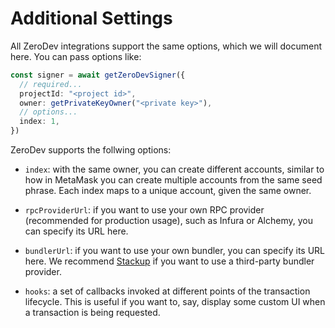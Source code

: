 # Additional Settings

All ZeroDev integrations support the same options, which we will document here.  You can pass options like:

```typescript
const signer = await getZeroDevSigner({
  // required...
  projectId: "<project id>",
  owner: getPrivateKeyOwner("<private key>"),
  // options...
  index: 1,
})
```

ZeroDev supports the follwing options:

- `index`: with the same owner, you can create different accounts, similar to how in MetaMask you can create multiple accounts from the same seed phrase.  Each index maps to a unique account, given the same owner.

- `rpcProviderUrl`: if you want to use your own RPC provider (recommended for production usage), such as Infura or Alchemy, you can specify its URL here.

- `bundlerUrl`: if you want to use your own bundler, you can specify its URL here.  We recommend [Stackup](https://stackup.sh/) if you want to use a third-party bundler provider.

- `hooks`: a set of callbacks invoked at different points of the transaction lifecycle.  This is useful if you want to, say, display some custom UI when a transaction is being requested.